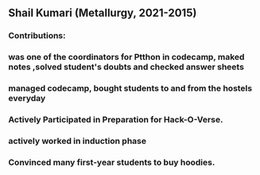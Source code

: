## Shail Kumari (Metallurgy, 2021-2015)
### Contributions:
### was one of the coordinators for Ptthon in codecamp,  maked notes ,solved student's doubts and checked answer sheets
### managed codecamp, bought students to and from the hostels everyday
### Actively Participated in Preparation for Hack-O-Verse.
### actively worked in induction phase 
### Convinced many first-year students to buy hoodies.